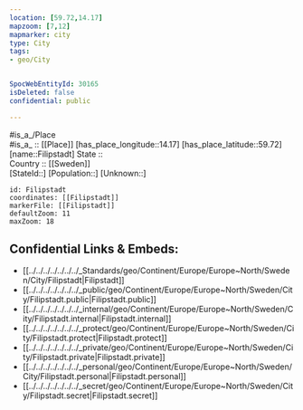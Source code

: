 ```yaml
---
location: [59.72,14.17] 
mapzoom: [7,12] 
mapmarker: city 
type: City
tags:
- geo/City


SpocWebEntityId: 30165
isDeleted: false
confidential: public

---
```

#is_a_/Place  
#is_a_ :: [[Place]] 
[has_place_longitude::14.17] 
[has_place_latitude::59.72] 
[name::Filipstadt] 
State ::  
Country :: [[Sweden]]  
[StateId::] 
[Population::] 
[Unknown::] 


```leaflet
id: Filipstadt
coordinates: [[Filipstadt]] 
markerFile: [[Filipstadt]] 
defaultZoom: 11 
maxZoom: 18
```


## Confidential Links & Embeds: 
- [[../../../../../../../_Standards/geo/Continent/Europe/Europe~North/Sweden/City/Filipstadt|Filipstadt]] 
- [[../../../../../../../_public/geo/Continent/Europe/Europe~North/Sweden/City/Filipstadt.public|Filipstadt.public]] 
- [[../../../../../../../_internal/geo/Continent/Europe/Europe~North/Sweden/City/Filipstadt.internal|Filipstadt.internal]] 
- [[../../../../../../../_protect/geo/Continent/Europe/Europe~North/Sweden/City/Filipstadt.protect|Filipstadt.protect]] 
- [[../../../../../../../_private/geo/Continent/Europe/Europe~North/Sweden/City/Filipstadt.private|Filipstadt.private]] 
- [[../../../../../../../_personal/geo/Continent/Europe/Europe~North/Sweden/City/Filipstadt.personal|Filipstadt.personal]] 
- [[../../../../../../../_secret/geo/Continent/Europe/Europe~North/Sweden/City/Filipstadt.secret|Filipstadt.secret]] 
